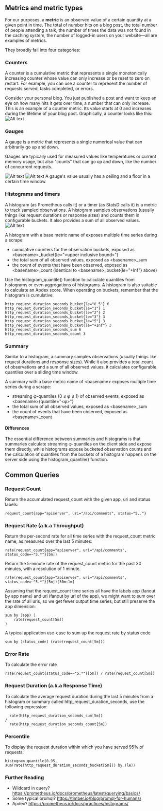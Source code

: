 ## Metrics and metric types

For our purposes, a __metric__ is an observed value of a certain quantity at a given point in time. The total of number hits on a blog post, the total number of people attending a talk, the number of times the data was not found in the caching system, the number of logged-in users on your website—all are examples of metrics.

They broadly fall into four categories:

### Counters

A counter is a cumulative metric that represents a single monotonically increasing counter whose value can only increase
or be reset to zero on restart. For example, you can use a counter to represent the number of requests served, tasks
completed, or errors.

Consider your personal blog. You just published a post and want to keep an eye on how many hits it gets over time, 
a number that can only increase. This is an example of a counter metric. Its value starts at 0 and increases during
 the lifetime of your blog post. Graphically, a counter looks like this:
![Alt text](../images/counter-graph.png?raw=true)

### Gauges
A gauge is a metric that represents a single numerical value that can arbitrarily go up and down.

Gauges are typically used for measured values like temperatures or current memory usage, but also "counts" that can go
 up and down, like the number of concurrent requests.
 
![Alt text](../images/gauge-graph.png?raw=true)
![Alt text](../images/gauge.png?raw=true)
A gauge's value usually has a ceiling and a floor in a certain time window.

### Histograms and timers
A histogram (as Prometheus calls it) or a timer (as StatsD calls it) is a metric to track sampled observations. 
A histogram samples observations (usually things like request durations or response sizes) and counts them in 
configurable buckets. It also provides a sum of all observed values.
![Alt text](../images/histogram-graph.png?raw=true)

A histogram with a base metric name of <basename> exposes multiple time series during a scrape:

* cumulative counters for the observation buckets, exposed as \<basename\>_bucket{le="\<upper inclusive bound\>"}
* the total sum of all observed values, exposed as \<basename\>_sum
* the count of events that have been observed, exposed as \<basename\>_count (identical to \<basename\>_bucket{le="+Inf"}
  above)

Use the histogram_quantile() function to calculate quantiles from histograms or even aggregations of histograms. 
A histogram is also suitable to calculate an Apdex score. When operating on buckets, remember that the histogram is cumulative.
```
http_request_duration_seconds_bucket{le="0.5"} 0
http_request_duration_seconds_bucket{le="1"} 1
http_request_duration_seconds_bucket{le="2"} 2
http_request_duration_seconds_bucket{le="3"} 3
http_request_duration_seconds_bucket{le="5"} 3
http_request_duration_seconds_bucket{le="+Inf"} 3
http_request_duration_seconds_sum 6
http_request_duration_seconds_count 3
```

### Summary
Similar to a histogram, a summary samples observations (usually things like request durations and response sizes). 
While it also provides a total count of observations and a sum of all observed values, it calculates configurable
quantiles over a sliding time window.

A summary with a base metric name of \<basename\> exposes multiple time series during a scrape:
* streaming φ-quantiles (0 ≤ φ ≤ 1) of observed events, exposed as \<basename\>{quantile="<φ>"}
* the total sum of all observed values, exposed as \<basename\>_sum
* the count of events that have been observed, exposed as \<basename\>_count

#### Differences
The essential difference between summaries and histograms is that summaries calculate streaming φ-quantiles on the
client side and expose them directly, while histograms expose bucketed observation counts and the calculation of 
quantiles from the buckets of a histogram happens on the server side using the histogram_quantile() function.


## Common Queries

### Request Count
Return the accumulated request_count with the given app, uri and status labels:
```
request_count{app="apiserver", uri="/api/comments", status~"5.."}
```

### Request Rate (a.k.a Throughput)

Return the per-second rate for all time series with the request_count metric name, as measured over the last 5 minutes:
```
rate(request_count{app="apiserver", uri="/api/comments", status_code=~"5.*"}[5m])
```
Return the 5-minute rate of the request_count metric for the past 30 minutes, with a resolution of 1 minute.
```
rate(request_count{app="apiserver", uri="/api/comments", status_code=~"5.*"}[5m])[30m:1m]
```

Assuming that the request_count time series all have the labels app (fanout by app name) and uri (fanout by
uri of the app), we might want to sum over the rate of all uris, so we get fewer output time series, but
still preserve the app dimension:
```
sum by (app) (
    rate(request_count[5m])
)
```
A typical application use-case to sum up the request rate by status code
```
sum by (status_code) (rate(request_count[5m]))

```


### Error Rate
To calculate the error rate
```
rate(request_count{status_code=~"5.*"}[5m]) / rate(request_count[5m])
```


### Request Duration (a.k.a Response Time)
To calculate the average request duration during the last 5 minutes from a histogram or summary called 
http_request_duration_seconds, use the following expression:
```
  rate(http_request_duration_seconds_sum[5m])
/
  rate(http_request_duration_seconds_count[5m])
```

### Percentile 
To display the request duration within which you have served 95% of requests:
```
histogram_quantile(0.95, sum(rate(http_request_duration_seconds_bucket[5m])) by (le)) 
```


### Further Reading
* Wildcard in query? https://prometheus.io/docs/prometheus/latest/querying/basics/
* Some typical promql? https://timber.io/blog/promql-for-humans/
* Apdex? https://prometheus.io/docs/practices/histograms/
